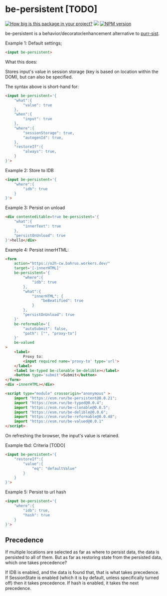 # be-persistent [TODO]

[![How big is this package in your project?](https://img.shields.io/bundlephobia/minzip/be-persistent?style=for-the-badge)](https://bundlephobia.com/result?p=be-persistent)
<img src="http://img.badgesize.io/https://cdn.jsdelivr.net/npm/be-persistent?compression=gzip">
[![NPM version](https://badge.fury.io/js/be-persistent.png)](http://badge.fury.io/js/be-persistent)

be-persistent is a behavior/decorator/enhancement alternative to [purr-sist](https://github.com/bahrus/purr-sist).  

Example 1:  Default settings;

```html
<input be-persistent>
```

What this does:

Stores input's value in session storage (key is based on location within the DOM), but can also be specified.

The syntax above is short-hand for:

```html
<input be-persistent='{
    "what":{
        "value": true
    },
    "when":{
        "input": true
    },
    "where":{
        "sessionStorage": true,
        "autogenId": true,
    },
    "restoreIf":{
        "always": true,
    }
}'>
```

Example 2:  Store to IDB

```html
<input be-persistent='{
    "where":{
        "idb": true
    }
}'>
```

Example 3:  Persist on unload

```html
<div contenteditable=true be-persistent='{
    "what":{
        "innerText": true
    },
    "persistOnUnload": true
}'>hello</div>
```

Example 4:  Persist innerHTML:

```html
<form
    action="https://o2h-cw.bahrus.workers.dev/"
    target='[-innerHTML]'
    be-persistent='{
        "where":{
            "idb": true
        },
        "what":{
            "innerHTML": {
                "beBeatified": true
            }
        },
        "persistOnUnload": true
    }' 
    be-reformable='{
        "autoSubmit": false,
        "path": ["", "proxy-to"]
    }'
    be-valued
>
    <label>
        Proxy to: 
        <input required name='proxy-to' type='url'>
    </label>
    <label be-typed be-clonable be-delible></label>
    <button type='submit'>Submit</button>
</form> 
<div -innerHTML></div>

<script type="module" crossorigin="anonymous" >
    import "https://esm.run/be-persistent@0.0.21";
    import "https://esm.run/be-typed@0.0.4";
    import "https://esm.run/be-clonable@0.0.5";
    import "https://esm.run/be-delible@0.0.6";
    import "https://esm.run/be-reformable@0.0.48";
    import "https://esm.run/be-valued@0.0.1"
</script>
```

On refreshing the browser, the input's value is retained.

Example tbd:  Criteria [TODO]

```html
<input be-persistent='{
    "restoreIf":{
        "value":{
            "eq": "defaultValue"
        }
    }
}'>
```

Example 5:  Persist to url hash

```html
<input be-persistent='{
    "where":{
        "idb": true,
        "hash": true
    }
}'>
```

## Precedence

If multiple locations are selected as far as where to persist data, the data is persisted to all of them.  But as far as restoring state from the persisted data, which one takes precedence?

If IDB is enabled, and the data is found that, that is what takes precedence.  If SessionState is enabled (which it is by default, unless specifically turned off) then it takes precedence.  If hash is enabled, it takes the next precedence.

